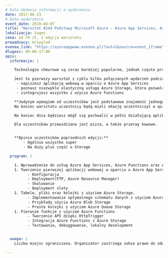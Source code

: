 ```yaml
---
# Data dodania informacji o wydarzeniu
date: 2017-06-23
# Data wydarzenia
event_date: 2019-04-07
title: "Warsztat #244 Podstawy Microsoft Azure - Azure App Services, Azure Storage oraz Azure Functions"
lokalizacja: Sages
cena: od 79 zł, 2 edycja warsztatu
prowadzacy: mrzyglod
evenea_link: "https://azureappwaw.evenea.pl/?out=1&source=event_iframe"
dlugosc: 09:00-17:00
opis:
  informacje: |

    Technologie chmurowe są coraz bardziej popularne, jednak często próg wejścia jest zbyt wysoki - konieczność podpięcia karty płatniczej w celu uzyskania subskrypcji to tak naprawdę jedna z wielu przeszkód, która dla wielu jest nie do przejścia. Dodatkowo mnogość usług i konfiguracji potrafi napędzić stracha - bez odpowiednich wskazówek ciężko jest zacząć naukę i wyciągać poprawne wnioski. Jeśli chciałbyś spróbować swoich sił z chmurą Azure, ten warsztat jest dla Ciebie. Nie musisz konfigurować nic w swoim zakresie - jako prowadzący zapewniam konto dla każdego z uczestników, abyś w 100% mógł skupić się na budowie swojej pierwszej aplikacji chmurowej. Gwarantuję zero teorii, cały dzień praktyki i sporą dawkę wiedzy, która na pewno przyda się przy Twoich kolejnych projektach w chmurze.

    Jest to pierwszy warsztat z cyklu kilku połączonych wydarzeń podczas którego:
     - napiszesz aplikację webową w oparciu o Azure App Services
     - poznasz niezwykle elastyczną usługę Azure Storage, która pozwala na przechowywanie danych na wiele sposobów
     - zintegrujesz wszystko z użycie Azure Functions

    **Jedynym wymogiem od uczestników jest podstawowa znajomość jednego z języków programowania: C#/Java/JavaScript.** 
    Na koniec warsztatu uczestnicy będą mieli okazję uczestniczyć w quizie z nagrodami :)

    Na koniec dnia będziesz mógł się pochwalić w pełni działającą aplikacją opartą o trzy wymienione usługi Azure.

    Dla uczestników przewidziana jest pizza, a także przerwy kawowe.


    **Opinie uczestników poprzednich edycji:**
        - Ogólnie wszystko super
        - Na duży plus część o Storage

  program: |

    1. Wprowadzenie do usług Azure App Services, Azure Functions oraz Azure Storage.
    1. Tworzenie pierwszej aplikacji webowej w oparciu o Azure App Services
          - Konfiguracja
          - Deployment(FTP, Azure Resource Manager)
          - Skalowanie
          - Deployment sloty
    1. Tabele, pliki oraz kolejki z użyciem Azure Storage.
          - Implementowanie optymalnego schematu danych z użyciem Azure Table Storage
          - Przykłady użycia Azure Blob Storage
          - Proste kolejki z użyciem Azure Queue Storage
    1. Pierwsze funkcje z użyciem Azure Functions
          - Tworzenie API dzięki HttpTrigger
          - Integracja Azure Functions z Azure Storage
          - Testowanie, debuggowanie, lokalny development


  uwaga: |
    Liczba miejsc ograniczona. Organizator zastrzega sobie prawo do odwołania wydarzenia w przypadku nie zebrania wystarczającej liczby uczestników

---
```

